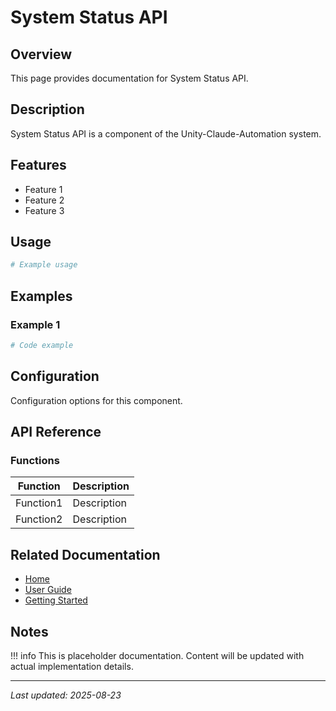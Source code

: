 # System Status API

## Overview

This page provides documentation for System Status API.

## Description

System Status API is a component of the Unity-Claude-Automation system.

## Features

- Feature 1
- Feature 2
- Feature 3

## Usage

```powershell
# Example usage
```

## Examples

### Example 1

```powershell
# Code example
```

## Configuration

Configuration options for this component.

## API Reference

### Functions

| Function | Description |
|----------|-------------|
| Function1 | Description |
| Function2 | Description |

## Related Documentation

- [Home](../../index.md)
- [User Guide](../../user-guide/overview.md)
- [Getting Started](../../getting-started/installation.md)

## Notes

!!! info
    This is placeholder documentation. Content will be updated with actual implementation details.

---

*Last updated: 2025-08-23*


